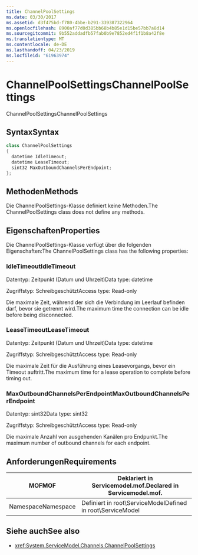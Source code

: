 ```yaml
---
title: ChannelPoolSettings
ms.date: 03/30/2017
ms.assetid: d3f475bd-f780-4bbe-b291-339387322964
ms.openlocfilehash: 8900af77d0d385bb68b4b85e1d15be57bb7a8d14
ms.sourcegitcommit: 9b552addadfb57fab0b9e7852ed4f1f1b8a42f8e
ms.translationtype: MT
ms.contentlocale: de-DE
ms.lasthandoff: 04/23/2019
ms.locfileid: "61963974"
---
```

# <a name="channelpoolsettings"></a><span data-ttu-id="cb867-102">ChannelPoolSettings</span><span class="sxs-lookup"><span data-stu-id="cb867-102">ChannelPoolSettings</span></span>
<span data-ttu-id="cb867-103">ChannelPoolSettings</span><span class="sxs-lookup"><span data-stu-id="cb867-103">ChannelPoolSettings</span></span>  
  
## <a name="syntax"></a><span data-ttu-id="cb867-104">Syntax</span><span class="sxs-lookup"><span data-stu-id="cb867-104">Syntax</span></span>  
  
```csharp
class ChannelPoolSettings  
{  
  datetime IdleTimeout;  
  datetime LeaseTimeout;  
  sint32 MaxOutboundChannelsPerEndpoint;  
};  
```  
  
## <a name="methods"></a><span data-ttu-id="cb867-105">Methoden</span><span class="sxs-lookup"><span data-stu-id="cb867-105">Methods</span></span>  
 <span data-ttu-id="cb867-106">Die ChannelPoolSettings-Klasse definiert keine Methoden.</span><span class="sxs-lookup"><span data-stu-id="cb867-106">The ChannelPoolSettings class does not define any methods.</span></span>  
  
## <a name="properties"></a><span data-ttu-id="cb867-107">Eigenschaften</span><span class="sxs-lookup"><span data-stu-id="cb867-107">Properties</span></span>  
 <span data-ttu-id="cb867-108">Die ChannelPoolSettings-Klasse verfügt über die folgenden Eigenschaften:</span><span class="sxs-lookup"><span data-stu-id="cb867-108">The ChannelPoolSettings class has the following properties:</span></span>  
  
### <a name="idletimeout"></a><span data-ttu-id="cb867-109">IdleTimeout</span><span class="sxs-lookup"><span data-stu-id="cb867-109">IdleTimeout</span></span>  
 <span data-ttu-id="cb867-110">Datentyp: Zeitpunkt (Datum und Uhrzeit)</span><span class="sxs-lookup"><span data-stu-id="cb867-110">Data type: datetime</span></span>  
  
 <span data-ttu-id="cb867-111">Zugriffstyp: Schreibgeschützt</span><span class="sxs-lookup"><span data-stu-id="cb867-111">Access type: Read-only</span></span>  
  
 <span data-ttu-id="cb867-112">Die maximale Zeit, während der sich die Verbindung im Leerlauf befinden darf, bevor sie getrennt wird.</span><span class="sxs-lookup"><span data-stu-id="cb867-112">The maximum time the connection can be idle before being disconnected.</span></span>  
  
### <a name="leasetimeout"></a><span data-ttu-id="cb867-113">LeaseTimeout</span><span class="sxs-lookup"><span data-stu-id="cb867-113">LeaseTimeout</span></span>  
 <span data-ttu-id="cb867-114">Datentyp: Zeitpunkt (Datum und Uhrzeit)</span><span class="sxs-lookup"><span data-stu-id="cb867-114">Data type: datetime</span></span>  
  
 <span data-ttu-id="cb867-115">Zugriffstyp: Schreibgeschützt</span><span class="sxs-lookup"><span data-stu-id="cb867-115">Access type: Read-only</span></span>  
  
 <span data-ttu-id="cb867-116">Die maximale Zeit für die Ausführung eines Leasevorgangs, bevor ein Timeout auftritt.</span><span class="sxs-lookup"><span data-stu-id="cb867-116">The maximum time for a lease operation to complete before timing out.</span></span>  
  
### <a name="maxoutboundchannelsperendpoint"></a><span data-ttu-id="cb867-117">MaxOutboundChannelsPerEndpoint</span><span class="sxs-lookup"><span data-stu-id="cb867-117">MaxOutboundChannelsPerEndpoint</span></span>  
 <span data-ttu-id="cb867-118">Datentyp: sint32</span><span class="sxs-lookup"><span data-stu-id="cb867-118">Data type: sint32</span></span>  
  
 <span data-ttu-id="cb867-119">Zugriffstyp: Schreibgeschützt</span><span class="sxs-lookup"><span data-stu-id="cb867-119">Access type: Read-only</span></span>  
  
 <span data-ttu-id="cb867-120">Die maximale Anzahl von ausgehenden Kanälen pro Endpunkt.</span><span class="sxs-lookup"><span data-stu-id="cb867-120">The maximum number of outbound channels for each endpoint.</span></span>  
  
## <a name="requirements"></a><span data-ttu-id="cb867-121">Anforderungen</span><span class="sxs-lookup"><span data-stu-id="cb867-121">Requirements</span></span>  
  
|<span data-ttu-id="cb867-122">MOF</span><span class="sxs-lookup"><span data-stu-id="cb867-122">MOF</span></span>|<span data-ttu-id="cb867-123">Deklariert in Servicemodel.mof.</span><span class="sxs-lookup"><span data-stu-id="cb867-123">Declared in Servicemodel.mof.</span></span>|  
|---------|-----------------------------------|  
|<span data-ttu-id="cb867-124">Namespace</span><span class="sxs-lookup"><span data-stu-id="cb867-124">Namespace</span></span>|<span data-ttu-id="cb867-125">Definiert in root\ServiceModel</span><span class="sxs-lookup"><span data-stu-id="cb867-125">Defined in root\ServiceModel</span></span>|  
  
## <a name="see-also"></a><span data-ttu-id="cb867-126">Siehe auch</span><span class="sxs-lookup"><span data-stu-id="cb867-126">See also</span></span>

- <xref:System.ServiceModel.Channels.ChannelPoolSettings>

